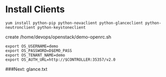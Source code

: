 # Install Clients

[dl]: http://docs.openstack.org/icehouse/install-guide/install/yum/content/ch_clients.html

```
yum install python-pip python-novaclient python-glanceclient python-neutronclient python-keystoneclient
```

create /home/devops/openstack/demo-openrc.sh
```
export OS_USERNAME=demo
export OS_PASSWORD=D$EMO_PASS
export OS_TENANT_NAME=demo
export OS_AUTH_URL=http://$CONTROLLER:35357/v2.0
```

###Next: glance.txt

